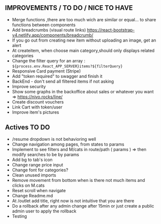 ## IMPROVEMENTS / TO DO / NICE TO HAVE

- Merge functions ,there are too much wich are similar or equal... to share functions between components
- Add breadcrumbs (visual route links) https://react-bootstrap-v4.netlify.app/components/breadcrumb/
- If you go out from creating new item without uploading an image, get an alert
- At createitem, when choose main category,should only displays related categories
- Change the filter query for an array : `${process.env.React_APP_SERVER}items?${filterQuery}`
- Responsive Card payment (Stripe)
- Add "token required" to swagger and finish it
- BackEnd - don't send all filtered items if not asking
- Improve security
- Show some graphs in the backoffice about sales or whatever you want => https://nivo.rocks/line/
- Create discount vouchers
- Link Cart with token/user
- Improve item's pictures

## Actives TO DO

- /resume dropdown is not behavioring well
- Change navigation among pages, from states to params
- Implement to see filters and M/cats in route/path ( params ) => then modify searches to be by params
- Add bg to tab's icon
- Change range price input
- Change font for categories?
- Clean unused imports
- Remove movement from bottom when is there not much items and clicks on M.cats
- Reset scroll when navigate
- Change Readme.md
- At /outlet add title, right now is not intuitive that you are there
- Do a rollback after any admin change after 15min or just create a public admin user to apply the rollback
- Testing
